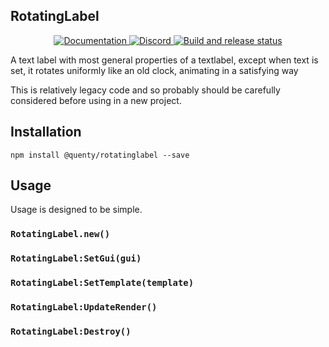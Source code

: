 ## RotatingLabel
<div align="center">
  <a href="http://quenty.github.io/api/">
    <img src="https://img.shields.io/badge/docs-website-green.svg" alt="Documentation" />
  </a>
  <a href="https://discord.gg/mhtGUS8">
    <img src="https://img.shields.io/badge/discord-nevermore-blue.svg" alt="Discord" />
  </a>
  <a href="https://github.com/Quenty/NevermoreEngine/actions">
    <img src="https://github.com/Quenty/NevermoreEngine/actions/workflows/build.yml/badge.svg" alt="Build and release status" />
  </a>
</div>

A text label with most general properties of a textlabel, except when text is set, it rotates uniformly like an old clock, animating in a satisfying way

This is relatively legacy code and so probably should be carefully considered before using in a new project.

## Installation
```
npm install @quenty/rotatinglabel --save
```

## Usage
Usage is designed to be simple.

### `RotatingLabel.new()`

### `RotatingLabel:SetGui(gui)`

### `RotatingLabel:SetTemplate(template)`

### `RotatingLabel:UpdateRender()`

### `RotatingLabel:Destroy()`

